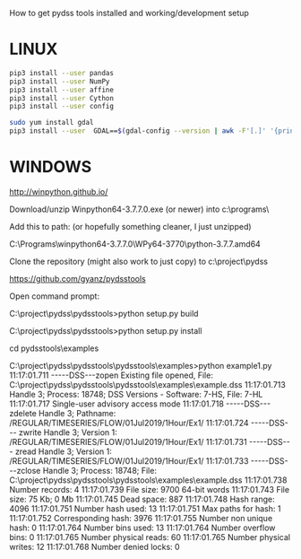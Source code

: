 How to get pydss tools installed and working/development setup

# LINUX

```bash
pip3 install --user pandas
pip3 install --user NumPy
pip3 install --user affine
pip3 install --user Cython
pip3 install --user config

sudo yum install gdal
pip3 install --user  GDAL==$(gdal-config --version | awk -F'[.]' '{print $1"."$2}') --global-option=build_ext --global-option="-I/usr/include/gdal"
```



# WINDOWS 


http://winpython.github.io/

Download/unzip Winpython64-3.7.7.0.exe  (or newer) into c:\programs\

Add this to path:  (or hopefully something cleaner, I just unzipped)

C:\Programs\winpython64-3.7.7.0\WPy64-3770\python-3.7.7.amd64

Clone the repository (might also work to just copy) to c:\project\pydss

https://github.com/gyanz/pydsstools


Open command prompt:

C:\project\pydss\pydsstools>python setup.py build

C:\project\pydss\pydsstools>python setup.py install

cd pydsstools\examples

C:\project\pydss\pydsstools\pydsstools\examples>python example1.py
11:17:01.711      -----DSS---zopen   Existing file opened,  File: C:\project\pydss\pydsstools\pydsstools\examples\example.dss
11:17:01.713                         Handle 3;  Process: 18748;  DSS Versions - Software: 7-HS, File:  7-HL
11:17:01.717                         Single-user advisory access mode
11:17:01.718 -----DSS--- zdelete  Handle 3;  Pathname: /REGULAR/TIMESERIES/FLOW/01Jul2019/1Hour/Ex1/
11:17:01.724 -----DSS--- zwrite  Handle 3;  Version 1:  /REGULAR/TIMESERIES/FLOW/01Jul2019/1Hour/Ex1/
11:17:01.731 -----DSS--- zread   Handle 3;  Version 1:  /REGULAR/TIMESERIES/FLOW/01Jul2019/1Hour/Ex1/
11:17:01.733      -----DSS---zclose  Handle 3;  Process: 18748;  File: C:\project\pydss\pydsstools\pydsstools\examples\example.dss
11:17:01.738                         Number records:         4
11:17:01.739                         File size:              9700  64-bit words
11:17:01.743                         File size:              75 Kb;  0 Mb
11:17:01.745                         Dead space:             887
11:17:01.748                         Hash range:             4096
11:17:01.751                         Number hash used:       13
11:17:01.751                         Max paths for hash:     1
11:17:01.752                         Corresponding hash:     3976
11:17:01.755                         Number non unique hash: 0
11:17:01.764                         Number bins used:       13
11:17:01.764                         Number overflow bins:   0
11:17:01.765                         Number physical reads:  60
11:17:01.765                         Number physical writes: 12
11:17:01.768                         Number denied locks:    0

